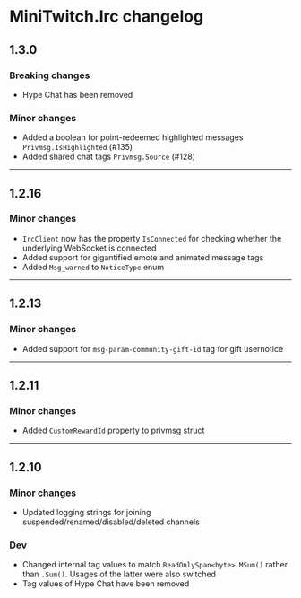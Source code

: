 # MiniTwitch.Irc changelog

## 1.3.0

### Breaking changes
- Hype Chat has been removed

### Minor changes
- Added a boolean for point-redeemed highlighted messages `Privmsg.IsHighlighted` (#135)
- Added shared chat tags `Privmsg.Source` (#128)

***

## 1.2.16

### Minor changes
- `IrcClient` now has the property `IsConnected` for checking whether the underlying WebSocket is connected
- Added support for gigantified emote and animated message tags
- Added `Msg_warned` to `NoticeType` enum

***

## 1.2.13

### Minor changes

- Added support for `msg-param-community-gift-id` tag for gift usernotice

***

## 1.2.11

### Minor changes

- Added `CustomRewardId` property to privmsg struct

***

## 1.2.10

### Minor changes

- Updated logging strings for joining suspended/renamed/disabled/deleted channels

### Dev

- Changed internal tag values to match `ReadOnlySpan<byte>.MSum()` rather than `.Sum()`. Usages of the latter were also switched
- Tag values of Hype Chat have been removed